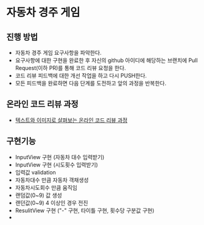 # 자동차 경주 게임
## 진행 방법
* 자동차 경주 게임 요구사항을 파악한다.
* 요구사항에 대한 구현을 완료한 후 자신의 github 아이디에 해당하는 브랜치에 Pull Request(이하 PR)를 통해 코드 리뷰 요청을 한다.
* 코드 리뷰 피드백에 대한 개선 작업을 하고 다시 PUSH한다.
* 모든 피드백을 완료하면 다음 단계를 도전하고 앞의 과정을 반복한다.

## 온라인 코드 리뷰 과정
* [텍스트와 이미지로 살펴보는 온라인 코드 리뷰 과정](https://github.com/next-step/nextstep-docs/tree/master/codereview)



## 구현기능

* InputView 구현 (자동차 대수 입력받기)
* InputView 구현 (시도횟수 입력받기)
* 입력값 validation
* 자동차대수 만큼 자동차 객채생성
* 자동차시도회수 만큼 움직임
* 랜덤값(0~9) 값 생성
* 랜던값(0~9) 4 이상인 경우 전진
* ResulitView 구현 ("-" 구현, 타이틀 구현, 횟수당 구분값 구현)
*

